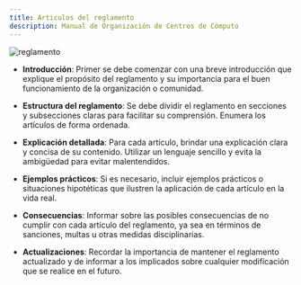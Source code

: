 ```yaml
---
title: Articulos del reglamento
description: Manual de Organización de Centros de Cómputo
---
```



![reglamento](https://manualcc.eloychavez.dev/reglamento.jpg)


- **Introducción**: Primer se debe comenzar con una breve introducción que explique el propósito del reglamento y su importancia para el buen funcionamiento de la organización o comunidad.

- **Estructura del reglamento**: Se debe dividir el reglamento en secciones y subsecciones claras para facilitar su comprensión. Enumera los artículos de forma ordenada.

- **Explicación detallada**: Para cada artículo, brindar una explicación clara y concisa de su contenido. Utilizar un lenguaje sencillo y evita la ambigüedad para evitar malentendidos.

- **Ejemplos prácticos**: Si es necesario, incluir ejemplos prácticos o situaciones hipotéticas que ilustren la aplicación de cada artículo en la vida real.

- **Consecuencias**: Informar sobre las posibles consecuencias de no cumplir con cada artículo del reglamento, ya sea en términos de sanciones, multas u otras medidas disciplinarias.

- **Actualizaciones**: Recordar la importancia de mantener el reglamento actualizado y de informar a los implicados sobre cualquier modificación que se realice en el futuro.

